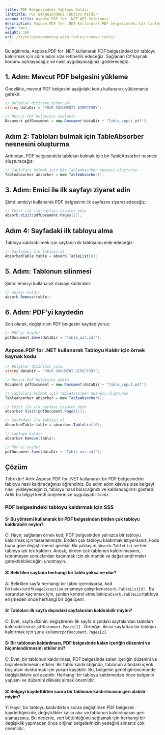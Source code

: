 ```yaml
---
title: PDF Belgesindeki Tabloyu Kaldır
linktitle: PDF Belgesindeki Tabloyu Kaldır
second_title: Aspose.PDF for .NET API Referansı
description: Aspose.PDF for .NET kullanarak PDF belgesindeki bir tabloyu nasıl kaldıracağınızı öğrenin.
type: docs
weight: 160
url: /tr/net/programming-with-tables/remove-table/
---
```

Bu eğitimde, Aspose.PDF for .NET kullanarak PDF belgesindeki bir tabloyu kaldırmak için adım adım size rehberlik edeceğiz. Sağlanan C# kaynak kodunu açıklayacağız ve nasıl uygulayacağınızı göstereceğiz.

## 1. Adım: Mevcut PDF belgesini yükleme
Öncelikle, mevcut PDF belgesini aşağıdaki kodu kullanarak yüklemeniz gerekir:

```csharp
// Belgeler dizinine giden yol
string dataDir = "YOUR DOCUMENTS DIRECTORY";

// Mevcut PDF belgesini yükleyin
Document pdfDocument = new Document(dataDir + "Table_input.pdf");
```

## Adım 2: Tabloları bulmak için TableAbsorber nesnesini oluşturma
Ardından, PDF belgesindeki tabloları bulmak için bir TableAbsorber nesnesi oluşturacağız:

```csharp
// Tabloları bulmak için bir TableAbsorber nesnesi oluşturun
TableAbsorber absorber = new TableAbsorber();
```

## 3. Adım: Emici ile ilk sayfayı ziyaret edin
Şimdi emiciyi kullanarak PDF belgesinin ilk sayfasını ziyaret edeceğiz:

```csharp
// Emici ile ilk sayfayı ziyaret edin
absorb.Visit(pdfDocument.Pages[1]);
```

## Adım 4: Sayfadaki ilk tabloyu alma
Tabloyu kaldırabilmek için sayfanın ilk tablosunu elde edeceğiz:

```csharp
// Sayfadaki ilk tabloyu al
AbsorbedTable table = absorb.TableList[0];
```

## 5. Adım: Tablonun silinmesi
Şimdi emiciyi kullanarak masayı kaldıralım:

```csharp
// masayı kaldır
absorb.Remove(table);
```

## 6. Adım: PDF'yi kaydedin
Son olarak, değiştirilen PDF belgesini kaydediyoruz:

```csharp
// PDF'yi kaydet
pdfDocument.Save(dataDir + "Table_out.pdf");
```

### Aspose.PDF for .NET kullanarak Tabloyu Kaldır için örnek kaynak kodu

```csharp
// Belgeler dizininin yolu.
string dataDir = "YOUR DOCUMENT DIRECTORY";

// Mevcut PDF belgesini yükle
Document pdfDocument = new Document(dataDir + "Table_input.pdf");

// Tabloları bulmak için TableAbsorber nesnesi oluşturun
TableAbsorber absorber = new TableAbsorber();

// Emici ile ilk sayfayı ziyaret edin
absorber.Visit(pdfDocument.Pages[1]);

// Sayfadaki ilk tabloyu al
AbsorbedTable table = absorber.TableList[0];

// tabloyu kaldır
absorber.Remove(table);

// PDF'yi kaydet
pdfDocument.Save(dataDir + "Table_out.pdf");
```

## Çözüm
Tebrikler! Artık Aspose.PDF for .NET kullanarak bir PDF belgesindeki tabloyu nasıl kaldıracağınızı öğrendiniz. Bu adım adım kılavuz size belgeyi nasıl yükleyeceğinizi, tabloyu nasıl bulacağınızı ve kaldıracağınızı gösterdi. Artık bu bilgiyi kendi projelerinize uygulayabilirsiniz.

### PDF belgesindeki tabloyu kaldırmak için SSS

#### S: Bu yöntemi kullanarak bir PDF belgesinden birden çok tabloyu kaldırabilir miyim?

 C: Hayır, sağlanan örnek kod, PDF belgesinden yalnızca bir tabloyu kaldırmak için tasarlanmıştır. Birden çok tabloyu kaldırmak istiyorsanız, kodu buna göre değiştirmeniz gerekir. Bir yaklaşım,`absorb.TableList` ve her tabloyu tek tek kaldırın. Ancak, birden çok tablonun kaldırılmasının, istenmeyen sonuçlardan kaçınmak için ek mantık ve değerlendirmeler gerektirebileceğini unutmayın.

#### S: Belirtilen sayfada herhangi bir tablo yoksa ne olur?

 A: Belirtilen sayfa herhangi bir tablo içermiyorsa, kod bir`IndexOutOfRangeException` erişmeye çalışırken`absorb.TableList[0]` . Bu sorundan kaçınmak için, şunları kontrol etmelisiniz:`absorb.TableList`tabloya erişmeden önce herhangi bir öğe içerir.

#### S: Tabloları ilk sayfa dışındaki sayfalardan kaldırabilir miyim?

 C: Evet, sayfa dizinini değiştirerek ilk sayfa dışındaki sayfalardan tabloları kaldırabilirsiniz.`pdfDocument.Pages[1]` . Örneğin, ikinci sayfadan bir tabloyu kaldırmak için şunu kullanın:`pdfDocument.Pages[2]`.

#### S: Bir tablonun kaldırılması, PDF belgesinde kalan içeriğin düzenini ve biçimlendirmesini etkiler mi?

C: Evet, bir tablonun kaldırılması, PDF belgesinde kalan içeriğin düzenini ve biçimlendirmesini etkiler. Bir tablo kaldırıldığında, tablonun altındaki içerik boş alanı doldurmak için yukarı kayabilir. Bu, belgenin genel görünümünde değişikliklere yol açabilir. Herhangi bir tabloyu kaldırmadan önce belgenin yapısını ve düzenini dikkate almak önemlidir.

#### S: Belgeyi kaydettikten sonra bir tablonun kaldırılmasını geri alabilir miyim?

Y: Hayır, bir tabloyu kaldırdıktan sonra değiştirilen PDF belgesini kaydettiğinizde, değişiklikler kalıcı olur ve tablonun kaldırılmasını geri alamazsınız. Bu nedenle, veri bütünlüğünü sağlamak için herhangi bir değişiklik yapmadan önce orijinal belgelerinizin yedeğini almanız çok önemlidir.